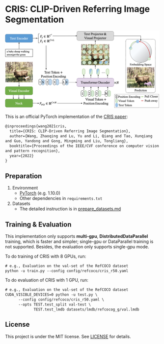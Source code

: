 # CRIS: CLIP-Driven Referring Image Segmentation

<p align="center">
  <img src="img/pipeline.png" width="600">
</p>

This is an official PyTorch implementation of the [CRIS paper](https://arxiv.org/pdf/2111.15174):
```
@inproceedings{wang2021cris,
  title={CRIS: CLIP-Driven Referring Image Segmentation},
  author={Wang, Zhaoqing and Lu, Yu and Li, Qiang and Tao, Xunqiang and Guo, Yandong and Gong, Mingming and Liu, Tongliang},
  booktitle={Proceedings of the IEEE/CVF conference on computer vision and pattern recognition},
  year={2022}
}
```

## Preparation

1. Environment
   - [PyTorch](www.pytorch.org) (e.g. 1.10.0)
   - Other dependencies in `requirements.txt`
2. Datasets
   - The detailed instruction is in [prepare_datasets.md](tools/prepare_datasets.md)

## Training & Evaluation

This implementation only supports **multi-gpu**, **DistributedDataParallel** training, which is faster and simpler; single-gpu or DataParallel training is not supported. Besides, the evaluation only supports single-gpu mode.

To do training of CRIS with 8 GPUs, run:

```
# e.g., Evaluation on the val-set of the RefCOCO dataset
python -u train.py --config config/refcoco/cris_r50.yaml
```

To do evaluation of CRIS with 1 GPU, run:
```
# e.g., Evaluation on the val-set of the RefCOCO dataset
CUDA_VISIBLE_DEVICES=0 python -u test.py \
      --config config/refcoco/cris_r50.yaml \
      --opts TEST.test_split val-test \
             TEST.test_lmdb datasets/lmdb/refcocog_g/val.lmdb
```

## License

This project is under the MIT license. See [LICENSE](LICENSE) for details.
